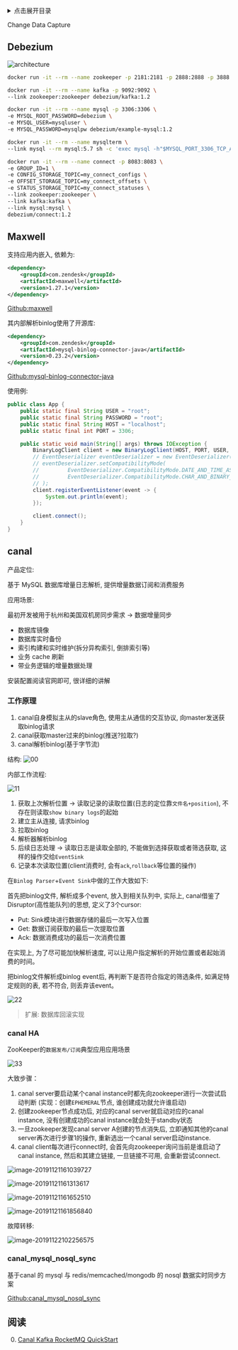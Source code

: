 <details>
<summary>点击展开目录</summary>
<!-- TOC -->

- [Debezium](#debezium)
- [Maxwell](#maxwell)
- [canal](#canal)
    - [工作原理](#工作原理)
    - [canal HA](#canal-ha)
    - [canal_mysql_nosql_sync](#canal_mysql_nosql_sync)
- [阅读](#阅读)

<!-- /TOC -->
</details>

Change Data Capture

## Debezium

![architecture](https://debezium.io/images/debezium-architecture.png)

```bash
docker run -it --rm --name zookeeper -p 2181:2181 -p 2888:2888 -p 3888:3888 debezium/zookeeper:1.2

docker run -it --rm --name kafka -p 9092:9092 \
--link zookeeper:zookeeper debezium/kafka:1.2

docker run -it --rm --name mysql -p 3306:3306 \
-e MYSQL_ROOT_PASSWORD=debezium \
-e MYSQL_USER=mysqluser \
-e MYSQL_PASSWORD=mysqlpw debezium/example-mysql:1.2

docker run -it --rm --name mysqlterm \
--link mysql --rm mysql:5.7 sh -c 'exec mysql -h"$MYSQL_PORT_3306_TCP_ADDR" -P"$MYSQL_PORT_3306_TCP_PORT" -uroot -p"$MYSQL_ENV_MYSQL_ROOT_PASSWORD"'

docker run -it --rm --name connect -p 8083:8083 \
-e GROUP_ID=1 \
-e CONFIG_STORAGE_TOPIC=my_connect_configs \
-e OFFSET_STORAGE_TOPIC=my_connect_offsets \
-e STATUS_STORAGE_TOPIC=my_connect_statuses \
--link zookeeper:zookeeper \
--link kafka:kafka \
--link mysql:mysql \
debezium/connect:1.2
```

## Maxwell

支持应用内嵌入, 依赖为:

```xml
<dependency>
    <groupId>com.zendesk</groupId>
    <artifactId>maxwell</artifactId>
    <version>1.27.1</version>
</dependency>
```

[Github:maxwell](https://github.com/zendesk/maxwell)

其内部解析binlog使用了开源库:

```xml
<dependency>
    <groupId>com.zendesk</groupId>
    <artifactId>mysql-binlog-connector-java</artifactId>
    <version>0.23.2</version>
</dependency>
```

[Github:mysql-binlog-connector-java](https://github.com/osheroff/mysql-binlog-connector-java)

使用例:

```Java
public class App {
    public static final String USER = "root";
    public static final String PASSWORD = "root";
    public static final String HOST = "localhost";
    public static final int PORT = 3306;

    public static void main(String[] args) throws IOException {
        BinaryLogClient client = new BinaryLogClient(HOST, PORT, USER, PASSWORD);
        // EventDeserializer eventDeserializer = new EventDeserializer();
        // eventDeserializer.setCompatibilityMode(
        //         EventDeserializer.CompatibilityMode.DATE_AND_TIME_AS_LONG,
        //         EventDeserializer.CompatibilityMode.CHAR_AND_BINARY_AS_BYTE_ARRAY
        // );
        client.registerEventListener(event -> {
            System.out.println(event);
        });

        client.connect();
    }
}
```

## canal

产品定位:

基于 MySQL 数据库增量日志解析, 提供增量数据订阅和消费服务

应用场景:

最初开发被用于杭州和美国双机房同步需求 -> 数据增量同步

* 数据库镜像
* 数据库实时备份
* 索引构建和实时维护(拆分异构索引, 倒排索引等)
* 业务 cache 刷新
* 带业务逻辑的增量数据处理

安装配置阅读官网即可, 很详细的讲解

### 工作原理

1. canal自身模拟主从的slave角色, 使用主从通信的交互协议, 向master发送获取binlog请求
2. canal获取master过来的binlog(推送?拉取?)
3. canal解析binlog(基于字节流)

结构:
![00](https://camo.githubusercontent.com/fad39e40f844ae4196035f4007e31ae2bd020616/687474703a2f2f646c2e69746579652e636f6d2f75706c6f61642f6174746163686d656e742f303038302f333132362f34393535303038352d306364322d333266612d383661362d6636373664623562353937622e6a7067)

内部工作流程:

![11](https://camo.githubusercontent.com/031db3aa27461d13faa2dea479ef639f93386a00/687474703a2f2f646c2e69746579652e636f6d2f75706c6f61642f6174746163686d656e742f303038302f333134332f37393531633136392d663764662d336362332d616562622d6439323466353733313163622e6a7067)

1. 获取上次解析位置 -> 读取记录的读取位置(日志的定位靠`文件名+position`), 不存在则读取`show binary logs`的起始
2. 建立主从连接, 请求binlog
3. 拉取binlog
4. 解析器解析binlog
5. 后续日志处理 -> 读取日志是读取全部的, 不能做到选择获取或者筛选获取, 这样的操作交给`EventSink`
6. 记录本次读取位置(client消费时, 会有`ack`,`rollback`等位置的操作)

在`Binlog Parser`+`Event Sink`中做的工作大致如下:

首先把binlog文件, 解析成多个event, 放入到相关队列中, 实际上, canal借鉴了Disruptor(高性能队列)的思想, 定义了3个cursor:

* Put: Sink模块进行数据存储的最后一次写入位置
* Get: 数据订阅获取的最后一次提取位置
* Ack: 数据消费成功的最后一次消费位置

在实现上, 为了尽可能加快解析速度, 可以让用户指定解析的开始位置或者起始消费的时间。

把binlog文件解析成binlog event后, 再判断下是否符合指定的筛选条件, 如满足特定规则的表, 若不符合, 则丢弃该event。

![22](https://awps-assets.meituan.net/mit-x/blog-images-bundle-2017/044be049.png)

> 扩展: 数据库回滚实现

### canal HA

ZooKeeper的`数据发布/订阅`典型应用应用场景

![33](https://camo.githubusercontent.com/c8f1d98268a307821273e94e7eefcd29a26f9b78/687474703a2f2f646c2e69746579652e636f6d2f75706c6f61642f6174746163686d656e742f303038302f333330332f64333230326332362d653935342d333563302d613331392d3537363034313032633537642e6a7067)

大致步骤：

1. canal server要启动某个canal instance时都先向zookeeper进行一次尝试启动判断 (实现：创建`EPHEMERAL`节点, 谁创建成功就允许谁启动)
2. 创建zookeeper节点成功后, 对应的canal server就启动对应的canal instance, 没有创建成功的canal instance就会处于standby状态
3. 一旦zookeeper发现canal server A创建的节点消失后, 立即通知其他的canal server再次进行步骤1的操作, 重新选出一个canal server启动instance.
4. canal client每次进行connect时, 会首先向zookeeper询问当前是谁启动了canal instance, 然后和其建立链接, 一旦链接不可用, 会重新尝试connect.

![image-20191121161039727](https://gitee.com/LuVx/img/raw/master/image-20191121161039727.png)

![image-20191121161313617](https://gitee.com/LuVx/img/raw/master/image-20191121161313617.png)

![image-20191121161652510](https://gitee.com/LuVx/img/raw/master/image-20191121161652510.png)

![image-20191121161856840](https://gitee.com/LuVx/img/raw/master/image-20191121161856840.png)

故障转移:

![image-20191122102256575](https://gitee.com/LuVx/img/raw/master/image-20191122102256575.png)

### canal_mysql_nosql_sync

基于canal 的 mysql 与 redis/memcached/mongodb 的 nosql 数据实时同步方案

[Github:canal_mysql_nosql_sync](https://github.com/liukelin/canal_mysql_nosql_sync)

## 阅读

0. [Canal Kafka RocketMQ QuickStart](https://github.com/alibaba/canal/wiki/Canal-Kafka-RocketMQ-QuickStart)
